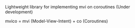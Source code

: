 Lightweight library for implementing mvi on coroutines (Under development)

mvico = mvi (Model-View-Intent) + co (Coroutines)
